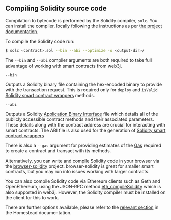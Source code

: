 Compiling Solidity source code 
------------------------------

Compilation to bytecode is performed by the Solidity compiler, `solc`. You can install the compiler, locally following the instructions as per [the project documentation](http://solidity.readthedocs.io/en/develop/installing-solidity.html).

To compile the Solidity code run:

``` bash
$ solc <contract>.sol --bin --abi --optimize -o <output-dir>/
```

The `--bin` and `--abi` compiler arguments are both required to take full advantage of working with smart contracts from web3j.

`--bin`

 Outputs a Solidity binary file containing the hex-encoded binary to provide with the transaction request. This is required only for `deploy` and `isValid` [Solidity smart contract wrappers](construction_and_deployment.md#solidity-smart-contract-wrappers) methods.

`--abi`

 Outputs a Solidity [Application Binary Interface](application_binary_interface.md) file which details all of the publicly accessible contract methods and their associated parameters. These details along with the contract address are crucial for interacting with smart contracts. The ABI file is also used for the generation of [Solidity smart contract wrappers](construction_and_deployment.md#solidity-smart-contract-wrappers)

There is also a `--gas` argument for providing estimates of the [Gas](../transactions/gas.md) required to create a contract and transact with its methods.

Alternatively, you can write and compile Solidity code in your browser via the [browser-solidity](https://remix.ethereum.org/#optimize=false&evmVersion=null&version=soljson-v0.5.1+commit.c8a2cb62.js) project. browser-solidity is great for smaller smart contracts, but you may run into issues working with larger contracts.

You can also compile Solidity code via Ethereum clients such as Geth and OpenEthereum, using the JSON-RPC method [eth_compileSolidity](https://github.com/ethereum/wiki/wiki/JSON-RPC#eth_compileSolidity) which is also supported in web3j. However, the Solidity compiler must be
installed on the client for this to work.

There are further options available, please refer to the [relevant section](https://ethereum-homestead.readthedocs.io/en/latest/contracts-and-transactions/contracts.html#compiling-a-contract) in the Homestead documentation.
